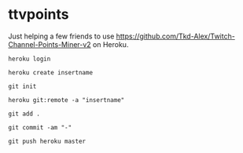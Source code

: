 # ttvpoints
Just helping a few friends to use https://github.com/Tkd-Alex/Twitch-Channel-Points-Miner-v2 on Heroku.

`heroku login`

`heroku create insertname`

`git init`

`heroku git:remote -a "insertname"`

`git add .`

`git commit -am "-"`

`git push heroku master`
